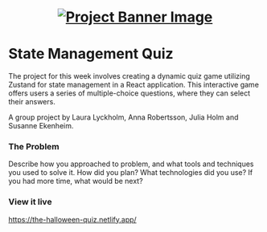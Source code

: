 <h1 align="center">
  <a href="">
    <img src="/src/assets/quiz.svg" alt="Project Banner Image">
  </a>
</h1>

# State Management Quiz

The project for this week involves creating a dynamic quiz game utilizing Zustand for state management in a React application. This interactive game offers users a series of multiple-choice questions, where they can select their answers.

A group project by Laura Lyckholm, Anna Robertsson, Julia Holm and Susanne Ekenheim.


### The Problem

Describe how you approached to problem, and what tools and techniques you used to solve it. How did you plan? What technologies did you use? If you had more time, what would be next?

### View it live

https://the-halloween-quiz.netlify.app/


